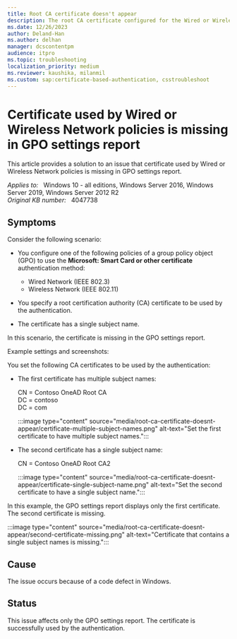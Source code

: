 ```yaml
---
title: Root CA certificate doesn't appear
description: The root CA certificate configured for the Wired or Wireless Network policies does not appear in the GPO settings report if its subject contains only one name.
ms.date: 12/26/2023
author: Deland-Han
ms.author: delhan
manager: dcscontentpm
audience: itpro
ms.topic: troubleshooting
localization_priority: medium
ms.reviewer: kaushika, milanmil
ms.custom: sap:certificate-based-authentication, csstroubleshoot
---
```

# Certificate used by Wired or Wireless Network policies is missing in GPO settings report

This article provides a solution to an issue that certificate used by Wired or Wireless Network policies is missing in GPO settings report.

_Applies to:_ &nbsp; Windows 10 - all editions, Windows Server 2016, Windows Server 2019, Windows Server 2012 R2  
_Original KB number:_ &nbsp; 4047738

## Symptoms

Consider the following scenario:

- You configure one of the following policies of a group policy object (GPO) to use the **Microsoft: Smart Card or other certificate** authentication method:

  - Wired Network (IEEE 802.3)
  - Wireless Network (IEEE 802.11)
- You specify a root certification authority (CA) certificate to be used by the authentication.
- The certificate has a single subject name.

In this scenario, the certificate is missing in the GPO settings report.

Example settings and screenshots:

You set the following CA certificates to be used by the authentication:

- The first certificate has multiple subject names:

    CN = Contoso OneAD Root CA  
    DC = contoso  
    DC = com  

    :::image type="content" source="media/root-ca-certificate-doesnt-appear/certificate-multiple-subject-names.png" alt-text="Set the first certificate to have multiple subject names.":::

- The second certificate has a single subject name:

    CN = Contoso OneAD Root CA2

    :::image type="content" source="media/root-ca-certificate-doesnt-appear/certificate-single-subject-name.png" alt-text="Set the second certificate to have a single subject name.":::

In this example, the GPO settings report displays only the first certificate. The second certificate is missing.

:::image type="content" source="media/root-ca-certificate-doesnt-appear/second-certificate-missing.png" alt-text="Certificate that contains a single subject names is missing.":::  

## Cause

The issue occurs because of a code defect in Windows.

## Status

This issue affects only the GPO settings report. The certificate is successfully used by the authentication.

